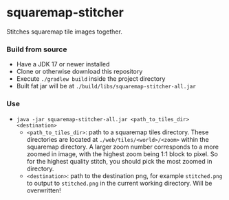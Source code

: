 # squaremap-stitcher

Stitches squaremap tile images together.

### Build from source
- Have a JDK 17 or newer installed
- Clone or otherwise download this repository
- Execute `./gradlew build` inside the project directory
- Built fat jar will be at `./build/libs/squaremap-stitcher-all.jar`

### Use
- `java -jar squaremap-stitcher-all.jar <path_to_tiles_dir> <destination>`
  - `<path_to_tiles_dir>`: path to a squaremap tiles directory. These directories are located at `./web/tiles/<world>/<zoom>`
    within the squaremap directory.
    A larger zoom number corresponds to a more zoomed in image, with the highest zoom being 1:1 block to pixel.
    So for the highest quality stitch, you should pick the most zoomed in directory.
  - `<destination>`: path to the destination png, for example `stitched.png` to output to `stitched.png` in the current
    working directory. Will be overwritten!
